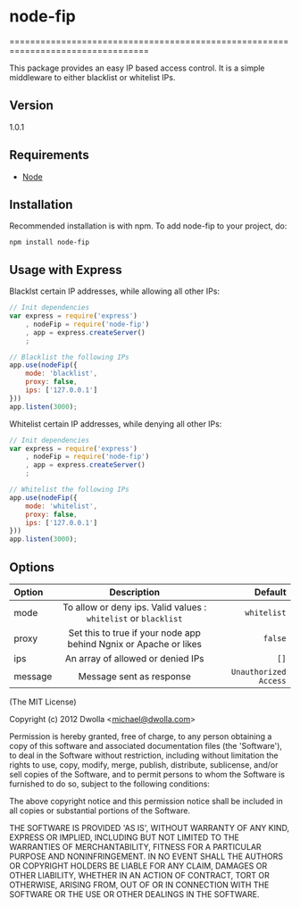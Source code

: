# node-fip
=================================================================================

This package provides an easy IP based access control. It is a simple middleware to either blacklist or whitelist IPs.

## Version
1.0.1

## Requirements
- [Node](http://github.com/ry/node)

## Installation

Recommended installation is with npm. To add node-fip to your project, do:

    npm install node-fip

## Usage with Express

Blacklst certain IP addresses, while allowing all other IPs:

```javascript
// Init dependencies
var express = require('express')
    , nodeFip = require('node-fip')
    , app = express.createServer()
    ;

// Blacklist the following IPs
app.use(nodeFip({
    mode: 'blacklist',
    proxy: false,
    ips: ['127.0.0.1']
}))
app.listen(3000);
```

Whitelist certain IP addresses, while denying all other IPs:

```javascript
// Init dependencies
var express = require('express')
    , nodeFip = require('node-fip')
    , app = express.createServer()
    ;

// Whitelist the following IPs
app.use(nodeFip({
    mode: 'whitelist',
    proxy: false,
    ips: ['127.0.0.1']
}))
app.listen(3000);
```

## Options

| Option | Description | Default |
| :---         |     :---:      |          ---: |
| mode | To allow or deny ips. Valid values : `whitelist` or `blacklist` | `whitelist` |
| proxy | Set this to true if your node app behind Ngnix or Apache or likes | `false` |
| ips | An array of allowed or denied IPs | `[]` |
| message | Message sent as response | `Unauthorized Access` |


(The MIT License)

Copyright (c) 2012 Dwolla &lt;michael@dwolla.com&gt;

Permission is hereby granted, free of charge, to any person obtaining
a copy of this software and associated documentation files (the
'Software'), to deal in the Software without restriction, including
without limitation the rights to use, copy, modify, merge, publish,
distribute, sublicense, and/or sell copies of the Software, and to
permit persons to whom the Software is furnished to do so, subject to
the following conditions:

The above copyright notice and this permission notice shall be
included in all copies or substantial portions of the Software.

THE SOFTWARE IS PROVIDED 'AS IS', WITHOUT WARRANTY OF ANY KIND,
EXPRESS OR IMPLIED, INCLUDING BUT NOT LIMITED TO THE WARRANTIES OF
MERCHANTABILITY, FITNESS FOR A PARTICULAR PURPOSE AND NONINFRINGEMENT.
IN NO EVENT SHALL THE AUTHORS OR COPYRIGHT HOLDERS BE LIABLE FOR ANY
CLAIM, DAMAGES OR OTHER LIABILITY, WHETHER IN AN ACTION OF CONTRACT,
TORT OR OTHERWISE, ARISING FROM, OUT OF OR IN CONNECTION WITH THE
SOFTWARE OR THE USE OR OTHER DEALINGS IN THE SOFTWARE.